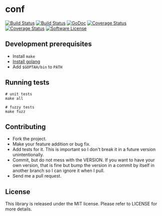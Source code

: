 # conf

[![Build Status](https://travis-ci.org/chiku/conf.svg?branch=master)](https://travis-ci.org/chiku/conf)
[![Build Status](https://circleci.com/gh/chiku/conf.svg?style=svg)](https://circleci.com/gh/chiku/conf)
[![GoDoc](https://img.shields.io/badge/godoc-reference-blue.svg)](https://godoc.org/github.com/chiku/conf)
[![Coverage Status](https://coveralls.io/repos/github/chiku/conf/badge.svg?branch=master)](https://coveralls.io/github/chiku/conf?branch=master)
[![Coverage Status](https://img.shields.io/badge/Coverage-Run-green.svg)](http://gocover.io/github.com/chiku/conf)
[![Software License](https://img.shields.io/badge/License-MIT-blue.svg)](https://github.com/chiku/conf/blob/master/LICENSE)

Development prerequisites
-------------------------

* Install `make`
* [Install golang](https://golang.org/doc/install)
* Add `$GOPTAH/bin` to `PATH`

Running tests
-------------

```shell
# unit tests
make all

# fuzzy tests
make fuzz
```

Contributing
------------

* Fork the project.
* Make your feature addition or bug fix.
* Add tests for it. This is important so I don't break it in a future version unintentionally.
* Commit, but do not mess with the VERSION. If you want to have your own version, that is fine but bump the version in a commit by itself in another branch so I can ignore it when I pull.
* Send me a pull request.

License
-------

This library is released under the MIT license. Please refer to LICENSE for more details.
